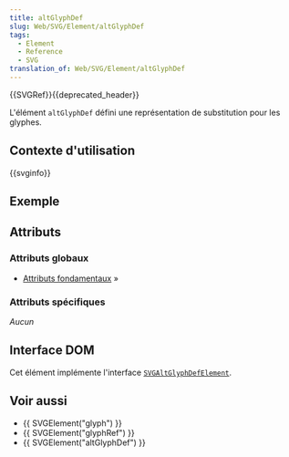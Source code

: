 ```yaml
---
title: altGlyphDef
slug: Web/SVG/Element/altGlyphDef
tags:
  - Element
  - Reference
  - SVG
translation_of: Web/SVG/Element/altGlyphDef
---
```

{{SVGRef}}{{deprecated_header}}

L'élément `altGlyphDef` défini une représentation de substitution pour les glyphes.

## Contexte d'utilisation

{{svginfo}}

## Exemple

## Attributs

### Attributs globaux

- [Attributs fondamentaux](/fr/docs/Web/SVG/Attribute#Core) »

### Attributs spécifiques

_Aucun_

## Interface DOM

Cet élément implémente l'interface [`SVGAltGlyphDefElement`](/fr/docs/Web/API/SVGAltGlyphDefElement).

## Voir aussi

- {{ SVGElement("glyph") }}
- {{ SVGElement("glyphRef") }}
- {{ SVGElement("altGlyphDef") }}
